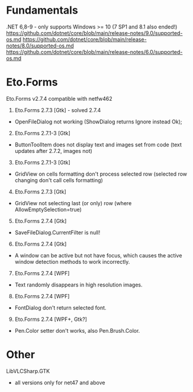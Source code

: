 
# Fundamentals

.NET 6,8-9 - only supports Windows >= 10 (7 SP1 and 8.1 also ended!)
  https://github.com/dotnet/core/blob/main/release-notes/9.0/supported-os.md
  https://github.com/dotnet/core/blob/main/release-notes/8.0/supported-os.md
  https://github.com/dotnet/core/blob/main/release-notes/6.0/supported-os.md

# Eto.Forms

Eto.Forms v2.7.4 compatible with netfw462

1. Eto.Forms 2.7.3 [Gtk] - solved 2.7.4
  - OpenFileDialog not working (ShowDialog returns Ignore instead Ok);

2. Eto.Forms 2.7.1-3 [Gtk]
  - ButtonToolItem does not display text and images set from code (text updates after 2.7.2, images not)

3. Eto.Forms 2.7.1-3 [Gtk]
  - GridView on cells formatting don't process selected row (selected row changing don't call cells formatting)

4. Eto.Forms 2.7.3 [Gtk]
  - GridView not selecting last (or only) row (where AllowEmptySelection=true)

5. Eto.Forms 2.7.4 [Gtk]
  - SaveFileDialog.CurrentFilter is null!

6. Eto.Forms 2.7.4 [Gtk]
  - A window can be active but not have focus, which causes the active window detection methods to work incorrectly.

7. Eto.Forms 2.7.4 [WPF]
  - Text randomly disappears in high resolution images.

8. Eto.Forms 2.7.4 [WPF]
  - FontDialog don't return selected font.

9. Eto.Forms 2.7.4 [WPF+, Gtk?]
  - Pen.Color setter don't works, also Pen.Brush.Color.

# Other

LibVLCSharp.GTK
  - all versions only for net47 and above
